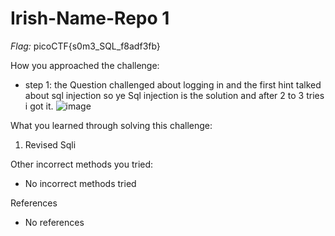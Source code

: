 # Irish-Name-Repo 1

*Flag:* picoCTF{s0m3_SQL_f8adf3fb}

How you approached the challenge:

- step 1: the Question challenged about logging in and the first hint talked about sql injection so ye Sql injection is the solution and after 2 to 3 tries i got it.
![image](https://github.com/user-attachments/assets/a588d959-b46f-47c5-8e30-daf0819d4901)

What you learned through solving this challenge:

1. Revised Sqli

Other incorrect methods you tried:

- No incorrect methods tried

References

- No references
